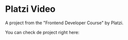 # Platzi Video

A project from the "Frontend Developer Course" by Platzi.

You can check de project right here:

